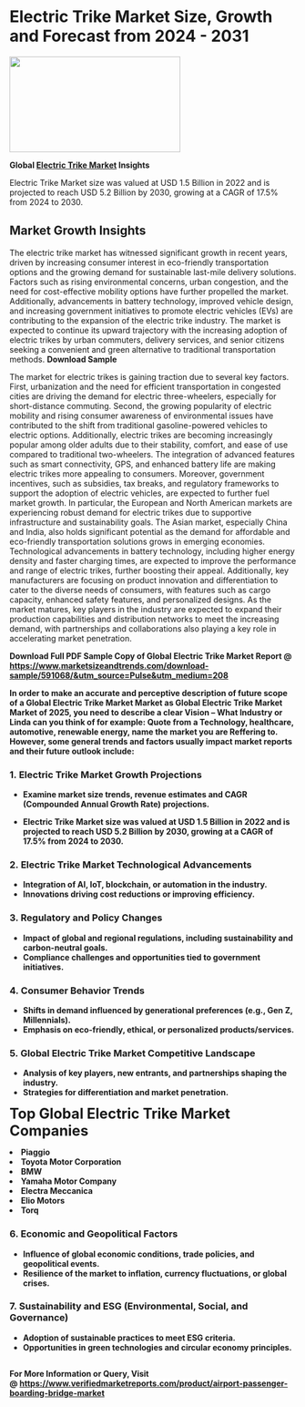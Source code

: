 <H1>Electric Trike Market Size, Growth and Forecast from 2024 - 2031</H1><img class="aligncenter size-medium wp-image-584254" src="https://thirdeyenews.in/wp-content/uploads/2024/09/Global-Market-Research-300x168.jpeg" alt="" width="300" height="168" /><p><strong>Global&nbsp;<a href="https://www.marketsizeandtrends.com/download-sample/591068/&amp;utm_source=Pulse&amp;utm_medium=208">Electric Trike Market</a> Insights</strong></p><p>Electric Trike Market size was valued at USD 1.5 Billion in 2022 and is projected to reach USD 5.2 Billion by 2030, growing at a CAGR of 17.5% from 2024 to 2030.</p><p><h2>Market Growth Insights</h2> <p>The electric trike market has witnessed significant growth in recent years, driven by increasing consumer interest in eco-friendly transportation options and the growing demand for sustainable last-mile delivery solutions. Factors such as rising environmental concerns, urban congestion, and the need for cost-effective mobility options have further propelled the market. Additionally, advancements in battery technology, improved vehicle design, and increasing government initiatives to promote electric vehicles (EVs) are contributing to the expansion of the electric trike industry. The market is expected to continue its upward trajectory with the increasing adoption of electric trikes by urban commuters, delivery services, and senior citizens seeking a convenient and green alternative to traditional transportation methods. <strong>Download Sample</strong> </p> <p>The market for electric trikes is gaining traction due to several key factors. First, urbanization and the need for efficient transportation in congested cities are driving the demand for electric three-wheelers, especially for short-distance commuting. Second, the growing popularity of electric mobility and rising consumer awareness of environmental issues have contributed to the shift from traditional gasoline-powered vehicles to electric options. Additionally, electric trikes are becoming increasingly popular among older adults due to their stability, comfort, and ease of use compared to traditional two-wheelers. The integration of advanced features such as smart connectivity, GPS, and enhanced battery life are making electric trikes more appealing to consumers. Moreover, government incentives, such as subsidies, tax breaks, and regulatory frameworks to support the adoption of electric vehicles, are expected to further fuel market growth. In particular, the European and North American markets are experiencing robust demand for electric trikes due to supportive infrastructure and sustainability goals. The Asian market, especially China and India, also holds significant potential as the demand for affordable and eco-friendly transportation solutions grows in emerging economies. Technological advancements in battery technology, including higher energy density and faster charging times, are expected to improve the performance and range of electric trikes, further boosting their appeal. Additionally, key manufacturers are focusing on product innovation and differentiation to cater to the diverse needs of consumers, with features such as cargo capacity, enhanced safety features, and personalized designs. As the market matures, key players in the industry are expected to expand their production capabilities and distribution networks to meet the increasing demand, with partnerships and collaborations also playing a key role in accelerating market penetration. <strong></p><p><span class=""><strong>Download Full PDF Sample Copy of Global Electric Trike Market Report</strong> @ <a href="https://www.marketsizeandtrends.com/download-sample/591068/&amp;utm_source=Pulse&amp;utm_medium=208" target="_blank">https://www.marketsizeandtrends.com/download-sample/591068/&amp;utm_source=Pulse&amp;utm_medium=208</a></span></p><p>In order to make an accurate and perceptive description of future scope of a Global&nbsp;Electric Trike Market Market as Global&nbsp;Electric Trike Market Market of 2025, you need to describe a clear Vision &ndash; What Industry or Linda can you think of for example: Quote from a Technology, healthcare, automotive, renewable energy, name the market you are Reffering to. However, some general trends and factors usually impact market reports and their future outlook include:</p><h3>1.&nbsp;<strong>Electric Trike Market Growth Projections</strong></h3><ul><li>Examine market size trends, revenue estimates and CAGR (Compounded Annual Growth Rate) projections.</li><li><p>Electric Trike Market size was valued at USD 1.5 Billion in 2022 and is projected to reach USD 5.2 Billion by 2030, growing at a CAGR of 17.5% from 2024 to 2030.</p></li></ul><h3>2.&nbsp;<strong>Electric Trike Market Technological Advancements</strong></h3><ul><li>Integration of AI, IoT, blockchain, or automation in the industry.</li><li>Innovations driving cost reductions or improving efficiency.</li></ul><h3>3.&nbsp;<strong>Regulatory and Policy Changes</strong></h3><ul><li>Impact of global and regional regulations, including sustainability and carbon-neutral goals.</li><li>Compliance challenges and opportunities tied to government initiatives.</li></ul><h3>4.&nbsp;<strong>Consumer Behavior Trends</strong></h3><ul><li>Shifts in demand influenced by generational preferences (e.g., Gen Z, Millennials).</li><li>Emphasis on eco-friendly, ethical, or personalized products/services.</li></ul><h3>5.&nbsp;<strong>Global Electric Trike Market Competitive Landscape</strong></h3><ul><li>Analysis of key players, new entrants, and partnerships shaping the industry.</li><li>Strategies for differentiation and market penetration.</li></ul><p data-pm-slice="1 1 []"><span style="color: inherit; font-family: inherit; font-size: 25px;">Top Global Electric Trike Market Companies</span></p><div class="" data-test-id=""><p><li>Piaggio</li><li> Toyota Motor Corporation</li><li> BMW</li><li> Yamaha Motor Company</li><li> Electra Meccanica</li><li> Elio Motors</li><li> Torq</li></p></div><h3>6.&nbsp;<strong>Economic and Geopolitical Factors</strong></h3><ul><li>Influence of global economic conditions, trade policies, and geopolitical events.</li><li>Resilience of the market to inflation, currency fluctuations, or global crises.</li></ul><h3>7.&nbsp;<strong>Sustainability and ESG (Environmental, Social, and Governance)</strong></h3><ul><li>Adoption of sustainable practices to meet ESG criteria.</li><li>Opportunities in green technologies and circular economy principles.</li></ul><h2><strong style="font-size: 14px;">For More Information or Query, Visit @&nbsp;</strong><a style="background-color: #ffffff; font-size: 14px;" href="https://www.marketsizeandtrends.com/report/electric-trike-market/" target="_blank">https://www.verifiedmarketreports.com/product/airport-passenger-boarding-bridge-market</a></h2>
